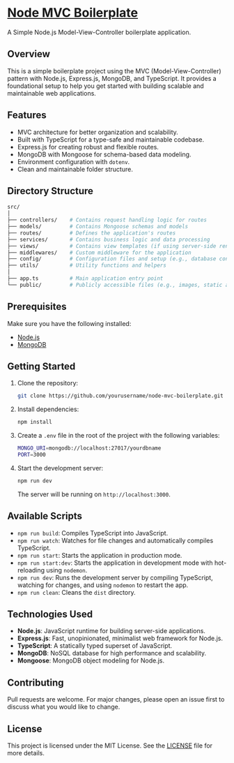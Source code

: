 # [Node MVC Boilerplate](#)

A Simple Node.js Model-View-Controller boilerplate application.

## Overview

This is a simple boilerplate project using the MVC (Model-View-Controller) pattern with Node.js, Express.js, MongoDB, and TypeScript. It provides a foundational setup to help you get started with building scalable and maintainable web applications.

## Features

-   MVC architecture for better organization and scalability.
-   Built with TypeScript for a type-safe and maintainable codebase.
-   Express.js for creating robust and flexible routes.
-   MongoDB with Mongoose for schema-based data modeling.
-   Environment configuration with `dotenv`.
-   Clean and maintainable folder structure.

## Directory Structure

```bash
src/
│
├── controllers/    # Contains request handling logic for routes
├── models/         # Contains Mongoose schemas and models
├── routes/         # Defines the application's routes
├── services/       # Contains business logic and data processing
├── views/          # Contains view templates (if using server-side rendering)
├── middlewares/    # Custom middleware for the application
├── config/         # Configuration files and setup (e.g., database connection)
├── utils/          # Utility functions and helpers
│
├── app.ts          # Main application entry point
└── public/         # Publicly accessible files (e.g., images, static assets)
```

## Prerequisites

Make sure you have the following installed:

-   [Node.js](https://nodejs.org/)
-   [MongoDB](https://www.mongodb.com/)

## Getting Started

1. Clone the repository:

    ```bash
    git clone https://github.com/yourusername/node-mvc-boilerplate.git
    ```

2. Install dependencies:

    ```bash
    npm install
    ```

3. Create a `.env` file in the root of the project with the following variables:

    ```bash
    MONGO_URI=mongodb://localhost:27017/yourdbname
    PORT=3000
    ```

4. Start the development server:

    ```bash
    npm run dev
    ```

    The server will be running on `http://localhost:3000`.

## Available Scripts

-   `npm run build`: Compiles TypeScript into JavaScript.
-   `npm run watch`: Watches for file changes and automatically compiles TypeScript.
-   `npm run start`: Starts the application in production mode.
-   `npm run start:dev`: Starts the application in development mode with hot-reloading using `nodemon`.
-   `npm run dev`: Runs the development server by compiling TypeScript, watching for changes, and using `nodemon` to restart the app.
-   `npm run clean`: Cleans the `dist` directory.

## Technologies Used

-   **Node.js**: JavaScript runtime for building server-side applications.
-   **Express.js**: Fast, unopinionated, minimalist web framework for Node.js.
-   **TypeScript**: A statically typed superset of JavaScript.
-   **MongoDB**: NoSQL database for high performance and scalability.
-   **Mongoose**: MongoDB object modeling for Node.js.

## Contributing

Pull requests are welcome. For major changes, please open an issue first to discuss what you would like to change.

## License

This project is licensed under the MIT License. See the [LICENSE](./LICENSE) file for more details.

